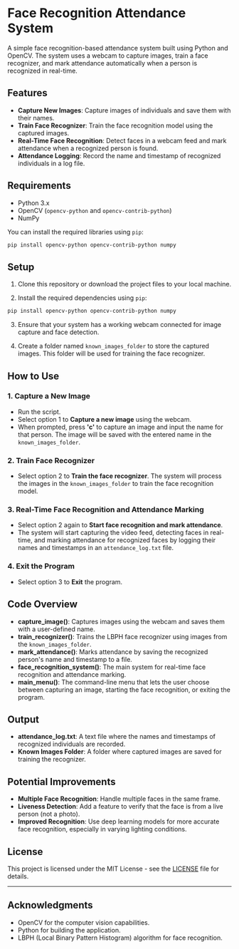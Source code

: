 
# Face Recognition Attendance System

A simple face recognition-based attendance system built using Python and OpenCV. The system uses a webcam to capture images, train a face recognizer, and mark attendance automatically when a person is recognized in real-time.

## Features

- **Capture New Images**: Capture images of individuals and save them with their names.
- **Train Face Recognizer**: Train the face recognition model using the captured images.
- **Real-Time Face Recognition**: Detect faces in a webcam feed and mark attendance when a recognized person is found.
- **Attendance Logging**: Record the name and timestamp of recognized individuals in a log file.

## Requirements

- Python 3.x
- OpenCV (`opencv-python` and `opencv-contrib-python`)
- NumPy

You can install the required libraries using `pip`:

```bash
pip install opencv-python opencv-contrib-python numpy
```

## Setup

1. Clone this repository or download the project files to your local machine.

2. Install the required dependencies using `pip`:

```bash
pip install opencv-python opencv-contrib-python numpy
```

3. Ensure that your system has a working webcam connected for image capture and face detection.

4. Create a folder named `known_images_folder` to store the captured images. This folder will be used for training the face recognizer.

## How to Use

### 1. Capture a New Image
- Run the script.
- Select option 1 to **Capture a new image** using the webcam.
- When prompted, press **'c'** to capture an image and input the name for that person. The image will be saved with the entered name in the `known_images_folder`.

### 2. Train Face Recognizer
- Select option 2 to **Train the face recognizer**. The system will process the images in the `known_images_folder` to train the face recognition model.

### 3. Real-Time Face Recognition and Attendance Marking
- Select option 2 again to **Start face recognition and mark attendance**.
- The system will start capturing the video feed, detecting faces in real-time, and marking attendance for recognized faces by logging their names and timestamps in an `attendance_log.txt` file.

### 4. Exit the Program
- Select option 3 to **Exit** the program.

## Code Overview

- **capture_image()**: Captures images using the webcam and saves them with a user-defined name.
- **train_recognizer()**: Trains the LBPH face recognizer using images from the `known_images_folder`.
- **mark_attendance()**: Marks attendance by saving the recognized person's name and timestamp to a file.
- **face_recognition_system()**: The main system for real-time face recognition and attendance marking.
- **main_menu()**: The command-line menu that lets the user choose between capturing an image, starting the face recognition, or exiting the program.

## Output

- **attendance_log.txt**: A text file where the names and timestamps of recognized individuals are recorded.
- **Known Images Folder**: A folder where captured images are saved for training the recognizer.

## Potential Improvements

- **Multiple Face Recognition**: Handle multiple faces in the same frame.
- **Liveness Detection**: Add a feature to verify that the face is from a live person (not a photo).
- **Improved Recognition**: Use deep learning models for more accurate face recognition, especially in varying lighting conditions.

## License

This project is licensed under the MIT License - see the [LICENSE](LICENSE) file for details.

---

## Acknowledgments

- OpenCV for the computer vision capabilities.
- Python for building the application.
- LBPH (Local Binary Pattern Histogram) algorithm for face recognition.
